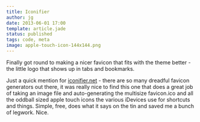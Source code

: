 ```yaml
---
title: Iconifier 
author: jg
date: 2013-06-01 17:00
template: article.jade
status: published
tags: code, meta
image: apple-touch-icon-144x144.png
---
```


Finally got round to making a nicer favicon that fits with the theme better - the little logo that shows up in tabs and bookmarks.

Just a quick mention for [iconifier.net](http://www.iconifier.net) - there are so many dreadful favicon generators out there, it was really nice to find this one that does a great job of taking an image file and auto-generating the multisize favicon.ico and all the oddball sized apple touch icons the various iDevices use for shortcuts and things. Simple, free, does what it says on the tin and saved me a bunch of legwork. Nice.